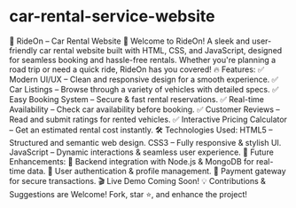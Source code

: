 # car-rental-service-website
 🚗 RideOn – Car Rental Website 🚗 Welcome to RideOn! A sleek and user-friendly car rental website built with HTML, CSS, and JavaScript, designed for seamless booking and hassle-free rentals. Whether you're planning a road trip or need a quick ride,  RideOn has you covered!  🔥 Features: ✅ Modern UI/UX – Clean and responsive design for a smooth experience. ✅ Car Listings – Browse through a variety of vehicles with detailed specs. ✅ Easy Booking System – Secure & fast rental reservations. ✅ Real-time Availability – Check car availability before booking. ✅ Customer Reviews – Read and submit ratings for rented vehicles. ✅ Interactive Pricing Calculator – Get an estimated rental cost instantly.  🛠️ Technologies Used: HTML5 – Structured and semantic web design. CSS3 – Fully responsive & stylish UI. JavaScript – Dynamic interactions & seamless user experience.  📌 Future Enhancements: 🔹 Backend integration with Node.js & MongoDB for real-time data. 🔹 User authentication & profile management. 🔹 Payment gateway for secure transactions. 🎬 Live Demo Coming Soon!  💡 Contributions & Suggestions are Welcome! Fork, star ⭐, and enhance the project!
